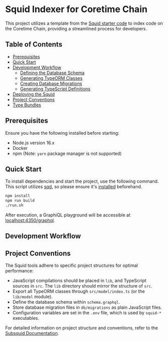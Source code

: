 # Squid Indexer for Coretime Chain

This project utilizes a template from the [Squid starter code](https://subsquid.io) to index code on the Coretime Chain, providing a streamlined process for developers.

## Table of Contents

- [Prerequisites](#prerequisites)
- [Quick Start](#quick-start)
- [Development Workflow](#development-workflow)
  - [Defining the Database Schema](#defining-the-database-schema)
  - [Generating TypeORM Classes](#generating-typeorm-classes)
  - [Creating Database Migrations](#creating-database-migrations)
  - [Generating TypeScript Definitions](#generating-typescript-definitions)
- [Deploying the Squid](#deploying-the-squid)
- [Project Conventions](#project-conventions)
- [Type Bundles](#type-bundles)

## Prerequisites

Ensure you have the following installed before starting:

- Node.js version 16.x
- Docker
- npm (Note: `yarn` package manager is not supported)

## Quick Start

To install dependencies and start the project, use the following command. This script utilizes [sqd](https://docs.subsquid.io/squid-cli/), so please ensure it's [installed](https://docs.subsquid.io/squid-cli/installation/) beforehand.

```bash
npm install
npm run build
./run.sh
```

After execution, a GraphiQL playground will be accessible at [localhost:4350/graphql](http://localhost:4350/graphql).

## Development Workflow

## Project Conventions

The Squid tools adhere to specific project structures for optimal performance:

- JavaScript compilations should be placed in `lib`, and TypeScript sources in `src`. The `lib` directory should mirror the structure of `src`.
- Export all TypeORM classes through `src/model/index.ts` (or the `lib/model` module).
- Define the database schema within `schema.graphql`.
- Store database migration files in `db/migrations` as plain JavaScript files.
- Configuration variables are set in the `.env` file, which is used by `squid-*` executables.

For detailed information on project structure and conventions, refer to the [Subsquid Documentation](https://docs.subsquid.io/basics/squid-structure/).

